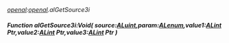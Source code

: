 _[openal](../../modules/openal/openal-module.md):[openal](../../modules/openal/openal-module.md).alGetSource3i_
##### Function alGetSource3i:Void( source:[ALuint](../../modules/openal/openal-aluint.md),param:[ALenum](../../modules/openal/openal-alenum.md),value1:[ALint](../../modules/openal/openal-alint.md) Ptr,value2:[ALint](../../modules/openal/openal-alint.md) Ptr,value3:[ALint](../../modules/openal/openal-alint.md) Ptr )
